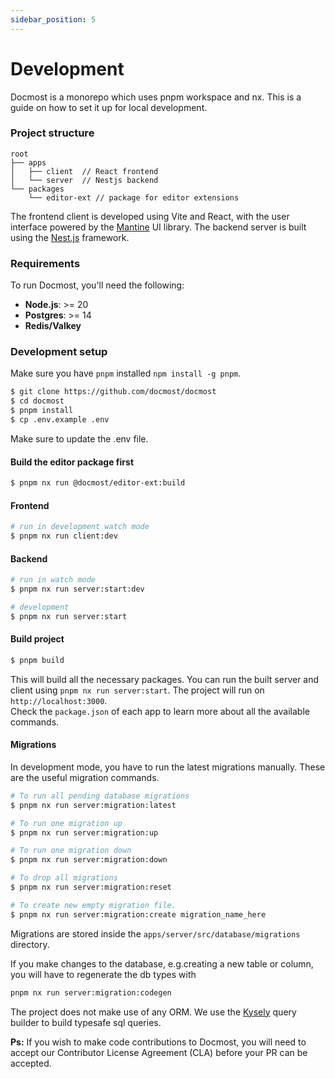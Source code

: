 ```yaml
---
sidebar_position: 5
---
```


# Development
Docmost is a monorepo which uses pnpm workspace and nx. This is a guide on how to set it up for local development.

### Project structure
```
root
├── apps
│   ├── client  // React frontend 
│   └── server  // Nestjs backend
└── packages
    └── editor-ext // package for editor extensions
```

The frontend client is developed using Vite and React, with the user interface powered by the [Mantine](https://mantine.dev/) UI library.
The backend server is built using the [Nest.js](https://nestjs.com/) framework.

### Requirements
To run Docmost, you'll need the following:
- **Node.js**: >= 20
- **Postgres**: >= 14
- **Redis/Valkey**

### Development setup
Make sure you have `pnpm` installed `npm install -g pnpm`.

```bash
$ git clone https://github.com/docmost/docmost
$ cd docmost
$ pnpm install
$ cp .env.example .env
```

Make sure to update the .env file.  

#### Build the editor package first
```bash
$ pnpm nx run @docmost/editor-ext:build
```

#### Frontend
```bash
# run in development watch mode
$ pnpm nx run client:dev
```

#### Backend
```bash
# run in watch mode
$ pnpm nx run server:start:dev

# development
$ pnpm nx run server:start
```

#### Build project
```bash
$ pnpm build
````

This will build all the necessary packages.
You can run the built server and client using `pnpm nx run server:start`. The project will run on `http://localhost:3000`.  
Check the `package.json` of each app to learn more about all the available commands.

#### Migrations

In development mode, you have to run the latest migrations manually. These are the useful migration commands.

```bash
# To run all pending database migrations
$ pnpm nx run server:migration:latest

# To run one migration up
$ pnpm nx run server:migration:up

# To run one migration down
$ pnpm nx run server:migration:down

# To drop all migrations
$ pnpm nx run server:migration:reset

# To create new empty migration file. 
$ pnpm nx run server:migration:create migration_name_here
```

Migrations are stored inside the `apps/server/src/database/migrations` directory.  

If you make changes to the database, e.g.creating a new table or column, you will have to regenerate the db types with
```bash
pnpm nx run server:migration:codegen
```

The project does not make use of any ORM. We use the [Kysely](https://github.com/kysely-org/kysely) query builder to build typesafe sql queries.

**Ps:** If you wish to make code contributions to Docmost, you will need to accept our Contributor License Agreement (CLA) before your PR can be accepted. 

